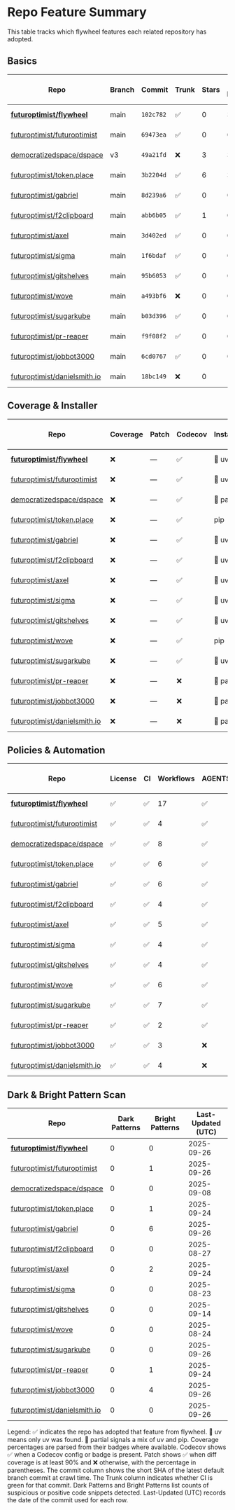 # Repo Feature Summary

This table tracks which flywheel features each related repository has adopted.

<!-- spellchecker: disable -->
## Basics
| Repo | Branch | Commit | Trunk | Stars | Open Issues | Last-Updated (UTC) |
| ---- | ------ | ------ | ----- | ----- | ----------- | ----------------- |
| **[futuroptimist/flywheel](https://github.com/futuroptimist/flywheel)** | main | `102c782` | ✅ | 0 | 3 | 2025-09-26 |
| [futuroptimist/futuroptimist](https://github.com/futuroptimist/futuroptimist) | main | `69473ea` | ✅ | 0 | 0 | 2025-09-26 |
| [democratizedspace/dspace](https://github.com/democratizedspace/dspace) | v3 | `49a21fd` | ❌ | 3 | 37 | 2025-09-08 |
| [futuroptimist/token.place](https://github.com/futuroptimist/token.place) | main | `3b2204d` | ✅ | 6 | 3 | 2025-09-24 |
| [futuroptimist/gabriel](https://github.com/futuroptimist/gabriel) | main | `8d239a6` | ✅ | 0 | 0 | 2025-09-26 |
| [futuroptimist/f2clipboard](https://github.com/futuroptimist/f2clipboard) | main | `abb6b05` | ✅ | 1 | 0 | 2025-08-27 |
| [futuroptimist/axel](https://github.com/futuroptimist/axel) | main | `3d402ed` | ✅ | 0 | 0 | 2025-09-24 |
| [futuroptimist/sigma](https://github.com/futuroptimist/sigma) | main | `1f6bdaf` | ✅ | 0 | 0 | 2025-08-23 |
| [futuroptimist/gitshelves](https://github.com/futuroptimist/gitshelves) | main | `95b6053` | ✅ | 0 | 0 | 2025-09-14 |
| [futuroptimist/wove](https://github.com/futuroptimist/wove) | main | `a493bf6` | ❌ | 0 | 0 | 2025-08-24 |
| [futuroptimist/sugarkube](https://github.com/futuroptimist/sugarkube) | main | `b03d396` | ✅ | 0 | 0 | 2025-09-26 |
| [futuroptimist/pr-reaper](https://github.com/futuroptimist/pr-reaper) | main | `f9f08f2` | ✅ | 0 | 0 | 2025-09-24 |
| [futuroptimist/jobbot3000](https://github.com/futuroptimist/jobbot3000) | main | `6cd0767` | ✅ | 0 | 0 | 2025-09-26 |
| [futuroptimist/danielsmith.io](https://github.com/futuroptimist/danielsmith.io) | main | `18bc149` | ❌ | 0 | 1 | 2025-09-26 |

## Coverage & Installer
| Repo | Coverage | Patch | Codecov | Installer | Last-Updated (UTC) |
| ---- | -------- | ----- | ------- | --------- | ----------------- |
| **[futuroptimist/flywheel](https://github.com/futuroptimist/flywheel)** | ❌ | — | ✅ | 🚀 uv | 2025-09-26 |
| [futuroptimist/futuroptimist](https://github.com/futuroptimist/futuroptimist) | ❌ | — | ✅ | 🚀 uv | 2025-09-26 |
| [democratizedspace/dspace](https://github.com/democratizedspace/dspace) | ❌ | — | ✅ | 🔶 partial | 2025-09-08 |
| [futuroptimist/token.place](https://github.com/futuroptimist/token.place) | ❌ | — | ✅ | pip | 2025-09-24 |
| [futuroptimist/gabriel](https://github.com/futuroptimist/gabriel) | ❌ | — | ✅ | 🚀 uv | 2025-09-26 |
| [futuroptimist/f2clipboard](https://github.com/futuroptimist/f2clipboard) | ❌ | — | ✅ | 🚀 uv | 2025-08-27 |
| [futuroptimist/axel](https://github.com/futuroptimist/axel) | ❌ | — | ✅ | 🚀 uv | 2025-09-24 |
| [futuroptimist/sigma](https://github.com/futuroptimist/sigma) | ❌ | — | ✅ | 🚀 uv | 2025-08-23 |
| [futuroptimist/gitshelves](https://github.com/futuroptimist/gitshelves) | ❌ | — | ✅ | 🚀 uv | 2025-09-14 |
| [futuroptimist/wove](https://github.com/futuroptimist/wove) | ❌ | — | ✅ | pip | 2025-08-24 |
| [futuroptimist/sugarkube](https://github.com/futuroptimist/sugarkube) | ❌ | — | ✅ | 🚀 uv | 2025-09-26 |
| [futuroptimist/pr-reaper](https://github.com/futuroptimist/pr-reaper) | ❌ | — | ❌ | 🔶 partial | 2025-09-24 |
| [futuroptimist/jobbot3000](https://github.com/futuroptimist/jobbot3000) | ❌ | — | ❌ | 🔶 partial | 2025-09-26 |
| [futuroptimist/danielsmith.io](https://github.com/futuroptimist/danielsmith.io) | ❌ | — | ❌ | 🔶 partial | 2025-09-26 |

## Policies & Automation
| Repo | License | CI | Workflows | AGENTS.md | Code of Conduct | Contributing | Pre-commit | Last-Updated (UTC) |
| ---- | ------- | -- | --------- | --------- | --------------- | ------------ | ---------- | ----------------- |
| **[futuroptimist/flywheel](https://github.com/futuroptimist/flywheel)** | ✅ | ✅ | 17 | ✅ | ✅ | ✅ | ✅ | 2025-09-26 |
| [futuroptimist/futuroptimist](https://github.com/futuroptimist/futuroptimist) | ✅ | ✅ | 4 | ✅ | ✅ | ✅ | ✅ | 2025-09-26 |
| [democratizedspace/dspace](https://github.com/democratizedspace/dspace) | ✅ | ✅ | 8 | ✅ | ✅ | ✅ | ✅ | 2025-09-08 |
| [futuroptimist/token.place](https://github.com/futuroptimist/token.place) | ✅ | ✅ | 6 | ✅ | ✅ | ✅ | ✅ | 2025-09-24 |
| [futuroptimist/gabriel](https://github.com/futuroptimist/gabriel) | ✅ | ✅ | 6 | ✅ | ✅ | ✅ | ✅ | 2025-09-26 |
| [futuroptimist/f2clipboard](https://github.com/futuroptimist/f2clipboard) | ✅ | ✅ | 4 | ✅ | ✅ | ✅ | ✅ | 2025-08-27 |
| [futuroptimist/axel](https://github.com/futuroptimist/axel) | ✅ | ✅ | 5 | ✅ | ✅ | ✅ | ✅ | 2025-09-24 |
| [futuroptimist/sigma](https://github.com/futuroptimist/sigma) | ✅ | ✅ | 4 | ✅ | ✅ | ✅ | ✅ | 2025-08-23 |
| [futuroptimist/gitshelves](https://github.com/futuroptimist/gitshelves) | ✅ | ✅ | 4 | ✅ | ❌ | ❌ | ❌ | 2025-09-14 |
| [futuroptimist/wove](https://github.com/futuroptimist/wove) | ✅ | ✅ | 6 | ✅ | ✅ | ✅ | ✅ | 2025-08-24 |
| [futuroptimist/sugarkube](https://github.com/futuroptimist/sugarkube) | ✅ | ✅ | 7 | ✅ | ✅ | ✅ | ✅ | 2025-09-26 |
| [futuroptimist/pr-reaper](https://github.com/futuroptimist/pr-reaper) | ✅ | ✅ | 2 | ✅ | ✅ | ✅ | ❌ | 2025-09-24 |
| [futuroptimist/jobbot3000](https://github.com/futuroptimist/jobbot3000) | ✅ | ✅ | 3 | ❌ | ❌ | ❌ | ❌ | 2025-09-26 |
| [futuroptimist/danielsmith.io](https://github.com/futuroptimist/danielsmith.io) | ✅ | ✅ | 4 | ❌ | ❌ | ❌ | ✅ | 2025-09-26 |

## Dark & Bright Pattern Scan
| Repo | Dark Patterns | Bright Patterns | Last-Updated (UTC) |
| ---- | ------------- | --------------- | ----------------- |
| **[futuroptimist/flywheel](https://github.com/futuroptimist/flywheel)** | 0 | 0 | 2025-09-26 |
| [futuroptimist/futuroptimist](https://github.com/futuroptimist/futuroptimist) | 0 | 1 | 2025-09-26 |
| [democratizedspace/dspace](https://github.com/democratizedspace/dspace) | 0 | 0 | 2025-09-08 |
| [futuroptimist/token.place](https://github.com/futuroptimist/token.place) | 0 | 1 | 2025-09-24 |
| [futuroptimist/gabriel](https://github.com/futuroptimist/gabriel) | 0 | 6 | 2025-09-26 |
| [futuroptimist/f2clipboard](https://github.com/futuroptimist/f2clipboard) | 0 | 0 | 2025-08-27 |
| [futuroptimist/axel](https://github.com/futuroptimist/axel) | 0 | 2 | 2025-09-24 |
| [futuroptimist/sigma](https://github.com/futuroptimist/sigma) | 0 | 0 | 2025-08-23 |
| [futuroptimist/gitshelves](https://github.com/futuroptimist/gitshelves) | 0 | 0 | 2025-09-14 |
| [futuroptimist/wove](https://github.com/futuroptimist/wove) | 0 | 0 | 2025-08-24 |
| [futuroptimist/sugarkube](https://github.com/futuroptimist/sugarkube) | 0 | 0 | 2025-09-26 |
| [futuroptimist/pr-reaper](https://github.com/futuroptimist/pr-reaper) | 0 | 1 | 2025-09-24 |
| [futuroptimist/jobbot3000](https://github.com/futuroptimist/jobbot3000) | 0 | 4 | 2025-09-26 |
| [futuroptimist/danielsmith.io](https://github.com/futuroptimist/danielsmith.io) | 0 | 0 | 2025-09-26 |

Legend: ✅ indicates the repo has adopted that feature from flywheel. 🚀 uv means only uv was found. 🔶 partial signals a mix of uv and pip.
Coverage percentages are parsed from their badges where available. Codecov shows ✅ when a Codecov config or badge is present. Patch shows ✅ when diff coverage is at least 90% and ❌ otherwise, with the percentage in parentheses.
The commit column shows the short SHA of the latest default branch commit at crawl time. The Trunk column indicates whether CI is green for that commit. Dark Patterns and Bright Patterns list counts of suspicious or positive code snippets detected.
Last-Updated (UTC) records the date of the commit used for each row.
